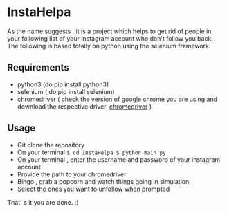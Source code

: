 # InstaHelpa

As the name suggests , it is a project which helps to get rid of people in your following list of your instagram account who don't follow you back.
The following is based totally on python using the selenium framework.

## Requirements

* python3 (do pip install python3)
* selenium ( do pip install selenium)
* chromedriver ( check the version of google chrome you are using and download the respective driver. [chromedriver](https://chromedriver.chromium.org) )

## Usage

* Git clone the repository 
* On your terminal 
``
   $ cd InstaHelpa
   $ python main.py
``
* On your terminal , enter the username and password of your instagram account
* Provide the path to your chromedriver
* Bingo , grab a popcorn and watch things going in simulation
* Select the ones you want to unfollow when prompted

That' s it you are done. :)
